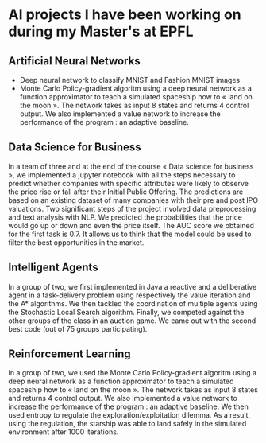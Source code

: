 # AI projects I have been working on during my Master's at EPFL

## Artificial Neural Networks

- Deep neural network to classify MNIST and Fashion MNIST images
- Monte Carlo Policy-gradient algoritm using a deep neural network as a function approximator to teach a simulated spaceship how to « land on the moon ». The network takes as input 8 states and returns 4 control output. We also implemented a value network to increase the performance of the program : an adaptive baseline. 

## Data Science for Business
In a team of three and at the end of the course « Data science for business », we implemented a
jupyter notebook with all the steps necessary to predict whether companies with specific attributes were likely to observe the price rise or fall after their Initial Public Offering. The predictions are based on an existing dataset of many companies with their pre and post IPO valuations. Two significant steps of the project involved data preprocessing and text analysis with NLP. We predicted the probabilities that the price would go up or down and even the price itself. The AUC score we obtained for the first task is 0.7. It allows us to think that the model could be used to filter the best opportunities in the market.

## Intelligent Agents
In a group of two, we first implemented in Java a reactive and a deliberative agent in a task-delivery problem using respectively the value iteration and the A* algorithms. We then tackled the coordination of multiple agents using the Stochastic Local Search algorithm. Finally, we competed against the other groups of the class in an auction game. We came out with the second best code (out of 75 groups participating).

## Reinforcement Learning
In a group of two, we used the Monte Carlo Policy-gradient algoritm using a deep neural network as a function approximator to teach a simulated spaceship how to « land on the moon ». The network takes as input 8 states and returns 4 control output. We also implemented a value network to increase the performance of the program : an adaptive baseline. We then used entropy to regulate the exploration/exploitation dilemma. As a result, using the regulation, the starship was able to land safely in the simulated environment after 1000 iterations.
